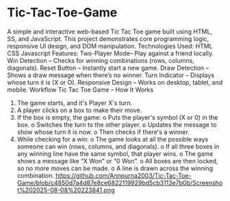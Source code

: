 # Tic-Tac-Toe-Game
A simple and interactive web-based Tic Tac Toe game built using HTML, SS, and JavaScript. This project demonstrates core programming logic, responsive UI design, and DOM manipulation.
Technologies Used:
HTML
CSS
Javascript
Features:
Two-Player Mode– Play against a friend locally.
Win Detection – Checks for winning combinations (rows, columns, diagonals).
Reset Button – Instantly start a new game.
Draw Detection – Shows a draw message when there’s no winner.
Turn Indicator – Displays whose turn it is (X or O).
Responsive Design – Works on desktop, tablet, and mobile.
Workflow
 Tic Tac Toe Game – How It Works
1.	The game starts, and it's Player X's turn.
2.	A player clicks on a box to make their move.
3.	If the box is empty, the game:
o	Puts the player's symbol (X or 0) in the box.
o	Switches the turn to the other player.
o	Updates the message to show whose turn it is now.
o	Then checks if there's a winner.
4.	While checking for a win:
o	The game looks at all the possible ways someone can win (rows, columns, and diagonals).
o	If all three boxes in any winning line have the same symbol, that player wins.
o	The game shows a message like “X Won” or “0 Won”.
o	All boxes are then locked, so no more moves can be made.
o	A line is drawn across the winning combination.
https://github.com/Annpurna2003/Tic-Tac-Toe-Game/blob/c4850d7a4d87e8ce6822119929bd5cb3113e7b0b/Screenshot%202025-08-08%20223841.png


